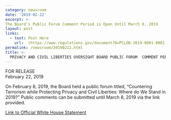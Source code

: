 ```yaml
---
category: newsroom
date: '2019-02-22'
excerpt: >-
The Board’s Public Forum Comment Period is Open Until March 8, 2019 
layout: post
links:
  - text: Post Here
    url:  (https://www.regulations.gov/document?D=PCLOB-2019-0001-0001)
permalink: /newsroom/20190222.html
title: >-
  PRIVACY AND CIVIL LIBERTIES OVERSIGHT BOARD PUBLIC FORUM  COMMENT PERIOD
---
```

FOR RELEASE  
February 22, 2019

On February 8, 2019, the Board held a public forum titled, “Countering Terrorism while Protecting Privacy and Civil Liberties: Where do We Stand in 2019?” Public comments can be submitted until March 8, 2019 via the link provided.

[Link to Official White House Statement](https://www.whitehouse.gov/the-press-office/2016/03/29/statement-president-resignation-david-medine-‎)
